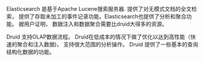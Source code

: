 Elasticsearch 是基于Apache Lucene搜索服务器.  提供了对无模式文档的全文检索， 提供了存取未加工的事件记录功能。Elasticsearch也提供了分析和聚合功能。 据用户证明， 数据注入和数据聚合需要比druid大得多的资源。



Druid 支持OLAP数据流程。 Druid在低成本的情况下做了优化以达到高性能（快速的聚合和注入数据\)， 支持很大范围的分析操作。 Druid 提供了一些基本的查询结构化数据的功能。

